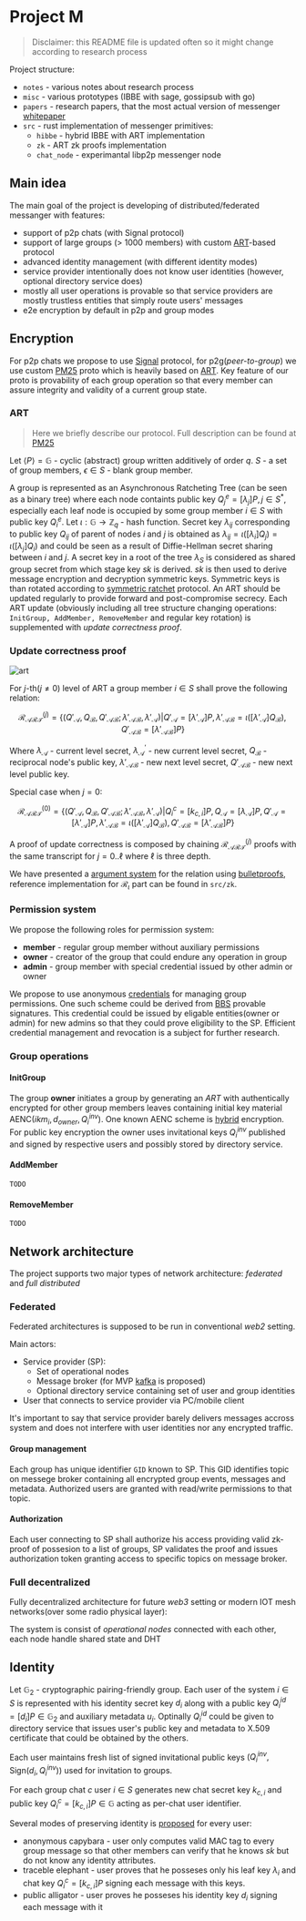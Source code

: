 # Project M

> Disclaimer: this README file is updated often so it might change according to research process

Project structure:
- `notes` - various notes about research process
- `misc` - various prototypes (IBBE with sage, gossipsub with go)
- `papers` - research papers, that the most actual version of messenger [whitepaper]
- `src` - rust implementation of messenger primitives:
  - `hibbe` - hybrid IBBE with ART implementation
  - `zk` - ART zk proofs implementation
  - `chat_node` - experimantal libp2p messenger node

## Main idea

The main goal of the project is developing of distributed/federated messanger with features:

- support of p2p chats (with Signal protocol)
- support of large groups (> 1000 members) with custom [ART]-based protocol
- advanced identity management (with different identity modes)
- service provider intentionally does not know user identities (however, optional directory service does)
- mostly all user operations is provable so that service providers are mostly trustless entities that simply route users' messages
- e2e encryption by default in p2p and group modes

## Encryption

For p2p chats we propose to use [Signal] protocol, for p2g(*peer-to-group*) we use custom [PM25] proto which is heavily based on [ART]. Key feature of our proto is provability of
each group operation so that every member can assure integrity and validity of a current group state.

### ART

> Here we briefly describe our protocol. Full description can be found at [PM25]

Let $`\langle P \rangle = \mathbb{G}`$ - cyclic (abstract) group written additively of order $q$. $`S`$ - a set of group members, $`\epsilon \in S`$ - blank group member.

A group is represented as an Asynchronous Ratcheting Tree (can be seen as a binary tree) where each node containts public key $`Q^e_{j} = [\lambda_{j}]P, j \in S^{*}`$, especially each leaf node is occupied by some group member $`i \in S`$ with public key $`Q^e_i`$.
Let $\iota: \mathbb{G} \to \mathbb{Z}_{q}$ - hash function. Secret key $\lambda_{ij}$ corresponding to public key $`Q_{ij}`$ of parent of nodes $i$ and $j$ is obtained as $`\lambda_{ij} = \iota([\lambda_{i}]Q_{j}) = \iota([\lambda_{j}]Q_{i})`$ and could be seen as a result of Diffie-Hellman secret sharing between $i$ and $j$.
A secret key in a root of the tree $`\lambda_{S}`$ is considered as shared group secret from which stage key $sk$ is derived. $sk$ is then used to derive message encryption and decryption symmetric keys. Symmetric keys is than rotated according to [symmetric ratchet] protocol.
An ART should be updated regularly to provide forward and post-compromise secrecy. Each ART update (obviously including all tree structure changing operations: `InitGroup, AddMember, RemoveMember` and regular key rotation) is supplemented with *update correctness proof*.

### Update correctness proof

![art](notes/schemes/art.png)

For $j$-th($j \neq 0$) level of ART a group member $i \in S$ shall prove the following relation:
```math
\mathcal{R}^{(j)}_{\mathcal{ART}}=\{ (Q'_{\mathcal{A}},Q_\mathcal{B},Q'_{\mathcal{AB}}; \lambda'_{\mathcal{AB}},\lambda'_{\mathcal{A}}) | Q'_{\mathcal{A}}=[\lambda'_{\mathcal{A}}]P, \lambda'_{\mathcal{AB}}=\iota([\lambda'_{\mathcal{A}}]Q_{\mathcal{B}}), Q'_{\mathcal{AB}}=[\lambda'_{\mathcal{AB}}]P\}
```
Where $`\lambda_{\mathcal{A}}`$ - current level secret, $`\lambda^\prime_{\mathcal{A}}`$ - new current level secret, $`Q_{\mathcal{B}}`$ - reciprocal node's public key, $`\lambda'_{\mathcal{AB}}`$ - new next level secret, $`Q'_{\mathcal{AB}}`$ - new next level public key.

Special case when $j=0$:
```math
\mathcal{R}^{(0)}_{\mathcal{ART}}=\{ (Q'_{\mathcal{A}},Q_\mathcal{B},Q'_{\mathcal{AB}}; \lambda'_{\mathcal{AB}},\lambda'_{\mathcal{A}}) | Q^{c}_i=[k_{c,i}]P, Q_{\mathcal{A}}=[\lambda_{\mathcal{A}}]P, Q'_{\mathcal{A}}=[\lambda'_{\mathcal{A}}]P, \lambda'_{\mathcal{AB}}=\iota([\lambda'_{\mathcal{A}}]Q_{\mathcal{B}}), Q'_{\mathcal{AB}}=[\lambda'_{\mathcal{AB}}]P\}
```

A proof of update correctness is composed by chaining $`\mathcal{R}^{(j)}_{\mathcal{ART}}`$ proofs with the same transcript for $`j=0..\ell`$ where $\ell$ is three depth.

We have presented a [argument system] for the relation using [bulletproofs], reference implementation for $`\mathcal{R}_{\iota}`$ part can be found in `src/zk`.

### Permission system

We propose the following roles for permission system:
- **member** - regular group member without auxiliary permissions
- **owner** - creator of the group that could endure any operation in group
- **admin** - group member with special credential issued by other admin or owner

We propose to use anonymous [credentials] for managing group permissions. One such scheme could be derived from [BBS] provable signatures. This credential could be issued by eligable entities(owner or admin) for new admins so that they could prove eligibility to the SP. Efficient credential management and revocation is a subject for further research.

### Group operations

#### InitGroup

The group **owner** initiates a group by generating an *ART* with authentically encrypted for other group members leaves containing initial key material $`\mathsf{AENC}(ikm_{i},d_{owner},Q^{inv}_i)`$. One known AENC scheme is [hybrid] encryption. For public key encryption the owner uses invitational keys $`Q^{inv}_i`$ published and signed by respective users and possibly stored by directory service.
 
#### AddMember
`TODO`

#### RemoveMember
`TODO`

## Network architecture

The project supports two major types of network architecture: *federated* and *full distributed*

### Federated

Federated architectures is supposed to be run in conventional *web2* setting. 

Main actors: 
- Service provider (SP):
  - Set of operational nodes
  - Message broker (for MVP [kafka] is proposed)
  - Optional directory service containing set of user and group identities
- User that connects to service provider via PC/mobile client

It's important to say that service provider barely delivers messages accross system and does not interfere with user identities nor any encrypted traffic.

#### Group management 

Each group has unique identifier `GID` known to SP. This GID identifies topic on messege broker containing all encrypted group events, messages and metadata. Authorized users are granted with read/write permissions to that topic.

#### Authorization

Each user connecting to SP shall authorize his access providing valid zk-proof of possesion to a list of groups, SP validates the proof and issues authorization token granting access to specific topics on message broker.

### Full decentralized

Fully decentralized architecture for future *web3* setting or modern IOT mesh networks(over some radio physical layer):

The system is consist of *operational nodes* connected with each other, each node handle shared state and DHT

## Identity

Let $\mathbb{G}_2$ - cryptographic pairing-friendly group. Each user of the system $`i \in S`$ is represented with his identity secret key $`d_{i}`$ along with a public key $`Q^{id}_i = [d_{i}]P \in \mathbb{G}_2`$ and auxiliary metadata $u_i$. Optinally $`Q^{id}_i`$ could be given to directory service that issues user's public key and metadata to X.509 certificate that could be obtained by the others. 

Each user maintains fresh list of signed invitational public keys $`(Q^{inv}_i,\mathsf{Sign}(d_{i},Q^{inv}_i))`$ used for invitation to groups.

For each group chat $c$ user $i \in S$ generates new chat secret key $`k_{c,i}`$ and public key $`Q^{c}_i=[k_{c,i}]P \in \mathbb{G}`$ acting as per-chat user identifier.

Several modes of preserving identity is [proposed] for every user:
- anonymous capybara - user only computes valid MAC tag to every group message so that other members can verify that he knows $sk$ but do not know any identity attributes.
- traceble elephant - user proves that he posseses only his leaf key $\lambda_i$ and chat key $`Q^{c}_i=[k_{c,i}]P`$ signing each message with this keys.
- public alligator - user proves he posseses his identity key $d_i$ signing each message with it

[Project M research paper by Illia and Serhii, 2024]: papers/Messenger.pdf
[proposed]: https://github.com/distributed-lab/papers/blob/main/in-da-club/In_Da_Club.pdf
[PM25]: https://www.overleaf.com/project/679b4c7dcc8fd2d1052f5849
[whitepaper]: https://www.overleaf.com/project/679b4c7dcc8fd2d1052f5849
[Signal]: https://signal.org/docs/
[ART]: https://eprint.iacr.org/2017/666.pdf
[Kafka]: https://kafka.apache.org/
[symmetric ratchet]: https://signal.org/docs/specifications/doubleratchet/#symmetric-key-ratchet
[argument system]: https://github.com/juja256/zkp/blob/main/sigma_cross.pdf
[bulletproofs]: https://crates.io/crates/bulletproofs
[DID]: https://www.w3.org/TR/did-1.0/
[credentials]: https://www.w3.org/TR/vc-data-model-2.0/
[BBS]: https://identity.foundation/bbs-signature/draft-irtf-cfrg-bbs-signatures.html#BBS04
[hybrid]: https://datatracker.ietf.org/doc/rfc9180/